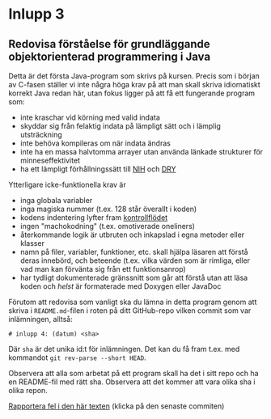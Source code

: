 # Inlupp 3

## Redovisa förståelse för grundläggande objektorienterad programmering i Java

Detta är det första Java-program som skrivs på kursen. Precis som
i början av C-fasen ställer vi inte några höga krav på att man
skall skriva idiomatiskt korrekt Java redan här, utan fokus ligger
på att få ett fungerande program som:

* inte kraschar vid körning med valid indata
* skyddar sig från felaktig indata på lämpligt sätt och i lämplig utsträckning
* inte behöva kompileras om när indata ändras
* inte ha en massa halvtomma arrayer utan använda länkade strukturer för minneseffektivitet
* ha ett lämpligt förhållningssätt till [NIH](http://en.wikipedia.org/wiki/Not_invented_here)  och [DRY](http://en.wikipedia.org/wiki/Don't_repeat_yourself)

Ytterligare icke-funktionella krav är

* inga globala variabler
* inga magiska nummer (t.ex. 128 står överallt i koden)
* kodens indentering lyfter fram [kontrollflödet](http://en.wikipedia.org/wiki/Control_flow)
* ingen "machokodning" (t.ex. omotiverade oneliners)
* återkommande logik är utbruten och inkapslad i egna metoder eller klasser
* namn på filer, variabler, funktioner, etc. skall hjälpa läsaren att förstå deras innebörd, och beteende (t.ex. vilka värden som är rimliga, eller vad man kan förvänta sig från ett funktionsanrop)
* har tydligt dokumenterade gränssnitt som går att förstå utan att läsa koden och *helst* är formaterade med Doxygen eller JavaDoc

Förutom att redovisa som vanligt ska du lämna in detta program
genom att skriva i `README.md`-filen i roten på ditt GitHub-repo
vilken commit som var inlämningen, alltså:

```
# inlupp 4: (datum) <sha>
```

Där `sha` är det unika id:t för inlämningen. Det kan du få fram
t.ex. med kommandot `git rev-parse --short HEAD`.

Observera att alla som arbetat på ett program skall ha det i sitt
repo och ha en README-fil med rätt sha. Observera att det kommer
att vara olika sha i olika repon.

[Rapportera fel i den här texten](https://github.com/IOOPM-UU/achievements/commits/master/z103.md) (klicka på den senaste commiten)

